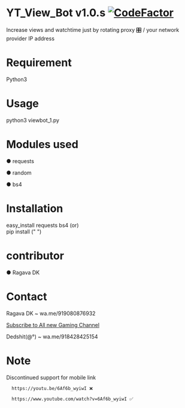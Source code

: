 # YT_View_Bot v1.0.s          [![CodeFactor](https://www.codefactor.io/repository/github/dedshit/yt_view_bot/badge)](https://www.codefactor.io/repository/github/dedshit/yt_view_bot)

Increase views and watchtime just by rotating proxy 🎛 / your network provider IP address

# Requirement
Python3

# Usage
python3 viewbot_1.py

# Modules used
● requests

● random

● bs4

# Installation

 easy_install requests bs4
     (or)   
     pip install (" ")

# contributor
 ●  Ragava DK
 
# Contact
 Ragava DK ~ wa.me/919080876932 

[Subscribe to All new Gaming Channel](https://www.youtube.com/channel/UCSiAsA3JxLZoFx63UTgTS3A?sub_confirmation=1)

 
 Dedshit(@°) ~ wa.me/918428425154
 
# Note
  Discontinued support for mobile link
  
      https://youtu.be/6Af6b_wyiwI ❌
      
      https://www.youtube.com/watch?v=6Af6b_wyiwI ✅
